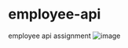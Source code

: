 # employee-api
employee api assignment
![image](https://user-images.githubusercontent.com/17001948/68547154-3394ee00-0404-11ea-8341-7e1ec3680edb.png)
